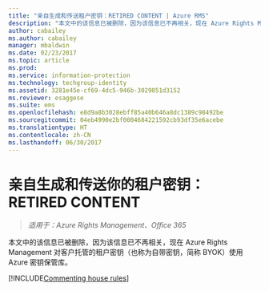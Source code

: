 ```yaml
---
title: "亲自生成和传送租户密钥：RETIRED CONTENT | Azure RMS"
description: "本文中的该信息已被删除，因为该信息已不再相关，现在 Azure Rights Management 对客户托管的租户密钥（也称为自带密钥，简称 BYOK）使用 Azure 密钥保管库。"
author: cabailey
ms.author: cabailey
manager: mbaldwin
ms.date: 02/23/2017
ms.topic: article
ms.prod: 
ms.service: information-protection
ms.technology: techgroup-identity
ms.assetid: 3281e45e-cf69-4dc5-946b-3029851d3152
ms.reviewer: esaggese
ms.suite: ems
ms.openlocfilehash: e8d9a8b3028ebff85a40b646a8dc1389c98492be
ms.sourcegitcommit: 04eb4990e2bf0004684221592cb93df35e6acebe
ms.translationtype: HT
ms.contentlocale: zh-CN
ms.lasthandoff: 06/30/2017
---
```

# <a name="generate-and-transfer-your-tenant-key--in-person-retired-content"></a>亲自生成和传送你的租户密钥：RETIRED CONTENT

>*适用于：Azure Rights Management、Office 365*

本文中的该信息已被删除，因为该信息已不再相关，现在 Azure Rights Management 对客户托管的租户密钥（也称为自带密钥，简称 BYOK）使用 Azure 密钥保管库。 

[!INCLUDE[Commenting house rules](../includes/houserules.md)]